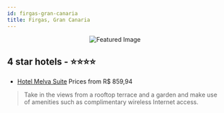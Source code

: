 ```yaml
---
id: firgas-gran-canaria
title: Firgas, Gran Canaria
---
```


<center><img src="https://i.travelapi.com/hotels/9000000/8190000/8184300/8184281/ef1c2216_z.jpg" alt="Featured Image" /></center>


##  4 star hotels - ⭐️⭐️⭐️⭐️

-    [Hotel Melva Suite](https://us.hurb.com/hotels/firgas/hotel-melva-suite-JNP-JP363190?cmp=18055) Prices from R$ 859,94
   > Take in the views from a rooftop terrace and a garden and make use of amenities such as complimentary wireless Internet access.
